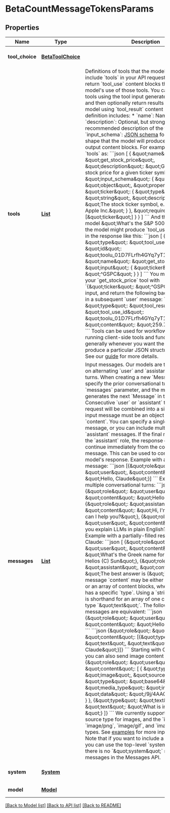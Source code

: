# BetaCountMessageTokensParams
## Properties

| Name | Type | Description | Notes |
|------------ | ------------- | ------------- | -------------|
| **tool\_choice** | [**BetaToolChoice**](BetaToolChoice.md) |  | [optional] [default to null] |
| **tools** | [**List**](BetaCountMessageTokensParams_tools_inner.md) | Definitions of tools that the model may use.  If you include &#x60;tools&#x60; in your API request, the model may return &#x60;tool_use&#x60; content blocks that represent the model&#39;s use of those tools. You can then run those tools using the tool input generated by the model and then optionally return results back to the model using &#x60;tool_result&#x60; content blocks.  Each tool definition includes:  * &#x60;name&#x60;: Name of the tool. * &#x60;description&#x60;: Optional, but strongly-recommended description of the tool. * &#x60;input_schema&#x60;: [JSON schema](https://json-schema.org/) for the tool &#x60;input&#x60; shape that the model will produce in &#x60;tool_use&#x60; output content blocks.  For example, if you defined &#x60;tools&#x60; as:  &#x60;&#x60;&#x60;json [   {     \&quot;name\&quot;: \&quot;get_stock_price\&quot;,     \&quot;description\&quot;: \&quot;Get the current stock price for a given ticker symbol.\&quot;,     \&quot;input_schema\&quot;: {       \&quot;type\&quot;: \&quot;object\&quot;,       \&quot;properties\&quot;: {         \&quot;ticker\&quot;: {           \&quot;type\&quot;: \&quot;string\&quot;,           \&quot;description\&quot;: \&quot;The stock ticker symbol, e.g. AAPL for Apple Inc.\&quot;         }       },       \&quot;required\&quot;: [\&quot;ticker\&quot;]     }   } ] &#x60;&#x60;&#x60;  And then asked the model \&quot;What&#39;s the S&amp;P 500 at today?\&quot;, the model might produce &#x60;tool_use&#x60; content blocks in the response like this:  &#x60;&#x60;&#x60;json [   {     \&quot;type\&quot;: \&quot;tool_use\&quot;,     \&quot;id\&quot;: \&quot;toolu_01D7FLrfh4GYq7yT1ULFeyMV\&quot;,     \&quot;name\&quot;: \&quot;get_stock_price\&quot;,     \&quot;input\&quot;: { \&quot;ticker\&quot;: \&quot;^GSPC\&quot; }   } ] &#x60;&#x60;&#x60;  You might then run your &#x60;get_stock_price&#x60; tool with &#x60;{\&quot;ticker\&quot;: \&quot;^GSPC\&quot;}&#x60; as an input, and return the following back to the model in a subsequent &#x60;user&#x60; message:  &#x60;&#x60;&#x60;json [   {     \&quot;type\&quot;: \&quot;tool_result\&quot;,     \&quot;tool_use_id\&quot;: \&quot;toolu_01D7FLrfh4GYq7yT1ULFeyMV\&quot;,     \&quot;content\&quot;: \&quot;259.75 USD\&quot;   } ] &#x60;&#x60;&#x60;  Tools can be used for workflows that include running client-side tools and functions, or more generally whenever you want the model to produce a particular JSON structure of output.  See our [guide](https://docs.anthropic.com/en/docs/tool-use) for more details. | [optional] [default to null] |
| **messages** | [**List**](BetaInputMessage.md) | Input messages.  Our models are trained to operate on alternating &#x60;user&#x60; and &#x60;assistant&#x60; conversational turns. When creating a new &#x60;Message&#x60;, you specify the prior conversational turns with the &#x60;messages&#x60; parameter, and the model then generates the next &#x60;Message&#x60; in the conversation. Consecutive &#x60;user&#x60; or &#x60;assistant&#x60; turns in your request will be combined into a single turn.  Each input message must be an object with a &#x60;role&#x60; and &#x60;content&#x60;. You can specify a single &#x60;user&#x60;-role message, or you can include multiple &#x60;user&#x60; and &#x60;assistant&#x60; messages.  If the final message uses the &#x60;assistant&#x60; role, the response content will continue immediately from the content in that message. This can be used to constrain part of the model&#39;s response.  Example with a single &#x60;user&#x60; message:  &#x60;&#x60;&#x60;json [{\&quot;role\&quot;: \&quot;user\&quot;, \&quot;content\&quot;: \&quot;Hello, Claude\&quot;}] &#x60;&#x60;&#x60;  Example with multiple conversational turns:  &#x60;&#x60;&#x60;json [   {\&quot;role\&quot;: \&quot;user\&quot;, \&quot;content\&quot;: \&quot;Hello there.\&quot;},   {\&quot;role\&quot;: \&quot;assistant\&quot;, \&quot;content\&quot;: \&quot;Hi, I&#39;m Claude. How can I help you?\&quot;},   {\&quot;role\&quot;: \&quot;user\&quot;, \&quot;content\&quot;: \&quot;Can you explain LLMs in plain English?\&quot;}, ] &#x60;&#x60;&#x60;  Example with a partially-filled response from Claude:  &#x60;&#x60;&#x60;json [   {\&quot;role\&quot;: \&quot;user\&quot;, \&quot;content\&quot;: \&quot;What&#39;s the Greek name for Sun? (A) Sol (B) Helios (C) Sun\&quot;},   {\&quot;role\&quot;: \&quot;assistant\&quot;, \&quot;content\&quot;: \&quot;The best answer is (\&quot;}, ] &#x60;&#x60;&#x60;  Each input message &#x60;content&#x60; may be either a single &#x60;string&#x60; or an array of content blocks, where each block has a specific &#x60;type&#x60;. Using a &#x60;string&#x60; for &#x60;content&#x60; is shorthand for an array of one content block of type &#x60;\&quot;text\&quot;&#x60;. The following input messages are equivalent:  &#x60;&#x60;&#x60;json {\&quot;role\&quot;: \&quot;user\&quot;, \&quot;content\&quot;: \&quot;Hello, Claude\&quot;} &#x60;&#x60;&#x60;  &#x60;&#x60;&#x60;json {\&quot;role\&quot;: \&quot;user\&quot;, \&quot;content\&quot;: [{\&quot;type\&quot;: \&quot;text\&quot;, \&quot;text\&quot;: \&quot;Hello, Claude\&quot;}]} &#x60;&#x60;&#x60;  Starting with Claude 3 models, you can also send image content blocks:  &#x60;&#x60;&#x60;json {\&quot;role\&quot;: \&quot;user\&quot;, \&quot;content\&quot;: [   {     \&quot;type\&quot;: \&quot;image\&quot;,     \&quot;source\&quot;: {       \&quot;type\&quot;: \&quot;base64\&quot;,       \&quot;media_type\&quot;: \&quot;image/jpeg\&quot;,       \&quot;data\&quot;: \&quot;/9j/4AAQSkZJRg...\&quot;,     }   },   {\&quot;type\&quot;: \&quot;text\&quot;, \&quot;text\&quot;: \&quot;What is in this image?\&quot;} ]} &#x60;&#x60;&#x60;  We currently support the &#x60;base64&#x60; source type for images, and the &#x60;image/jpeg&#x60;, &#x60;image/png&#x60;, &#x60;image/gif&#x60;, and &#x60;image/webp&#x60; media types.  See [examples](https://docs.anthropic.com/en/api/messages-examples#vision) for more input examples.  Note that if you want to include a [system prompt](https://docs.anthropic.com/en/docs/system-prompts), you can use the top-level &#x60;system&#x60; parameter — there is no &#x60;\&quot;system\&quot;&#x60; role for input messages in the Messages API. | [default to null] |
| **system** | [**System**](System.md) |  | [optional] [default to null] |
| **model** | [**Model**](Model.md) |  | [default to null] |

[[Back to Model list]](../README.md#documentation-for-models) [[Back to API list]](../README.md#documentation-for-api-endpoints) [[Back to README]](../README.md)

